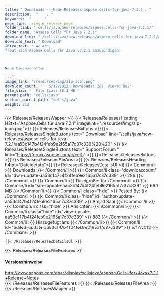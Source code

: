 ```yaml
---
title: " Downloads ---Neue-Releases-aspose.cells-for-java-7.2.1 . "
description:  "    . " 
keywords:  "    . " 
page_type:  single_release_page
folder_link: " cells/java/new-releases/aspose.cells-for-java-7.2.1/"
folder_name: "Aspose.Cells für Java 7.2.1"
download_link: " /cells/java/new-releases/aspose.cells-for-java-7.2.1/aa53c147b4f24feb9e2165a17c37c339"
download_text: " Download"
Intro_text: " We are
freut sich Aspose.Cells für Java v7.2.1 anzukündigen!

 

Neue Eigenschaften

..."
image_link: "/resources/img/zip-icon.png"
download_count: "   5/17/2012  Downloads: 286  Views: 882"
file_size: "  File Size: 68.1 MB "
parent_path: "cells/java"
section_parent_path: "cells/java"
weight: 213
---
```


{{< Releases/ReleasesWapper >}}
  {{< Releases/ReleasesHeading H2txt="Aspose.Cells für Java 7.2.1" imagelink="/resources/img/zip-icon.png">}}
  {{< Releases/ReleasesButtons >}}
    {{< Releases/ReleasesSingleButtons text=" Download" link="/cells/java/new-releases/aspose.cells-for-java-7.2.1/aa53c147b4f24feb9e2165a17c37c339%20%20" >}}
    {{< Releases/ReleasesSingleButtons text=" Support Forum " link="https://forum.aspose.com/c/cells" >}}
  {{< Releases/ReleasesButtons >}}
  {{< Releases/ReleasesFileArea >}}
    {{< Releases/ReleasesHeading h4txt="Dateidetails">}}
    {{< Releases/ReleasesDetailsUl >}}
            {{< Common/li >}} Downloads: {{< /Common/li >}}
      {{< Common/li class="downloadcount" id="dwn-update-aa53c147b4f24feb9e2165a17c37c339" >}} 286 {{< /Common/li >}}
      {{< Common/li >}} Dateigröße: {{< /Common/li >}}
      {{< Common/li id="size-update-aa53c147b4f24feb9e2165a17c37c339" >}} 68.1 MB {{< /Common/li >}} 
      {{< Common/li  class="hide" >}} Posted By: {{< /Common/li >}} 
      {{< Common/li class="hide" id="author-update-aa53c147b4f24feb9e2165a17c37c339" >}} Amjad Sahi {{< /Common/li >}}
      {{< Common/li class="hide" >}} Ansichten: {{< /Common/li >}}
      {{< Common/li class="hide" id="view-update-aa53c147b4f24feb9e2165a17c37c339" >}} 883 {{< /Common/li >}}
      {{< Common/li >}} Hinzugefügt am: {{< /Common/li >}}
      {{< Common/li id="added-update-aa53c147b4f24feb9e2165a17c37c339" >}} 5/17/2012 {{< /Common/li >}} 

    {{< /Releases/ReleasesDetailsUl >}}

  {{< Releases/ReleasesFileFeatures >}}
      <h4>Versionshinweise</h4><div> <a href="http://www.aspose.com/docs/display/cellsjava/Aspose.Cells+for+Java+7.2.1+Release+Notes">http://www.aspose.com/docs/display/cellsjava/Aspose.Cells+for+Java+7.2.1+Release+Notes</a></div>
  {{< /Releases/ReleasesFileFeatures >}}
 {{< /Releases/ReleasesFileArea >}}
{{< /Releases/ReleasesWapper >}}



